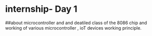 # internship- Day 1
##about microcontroller and and deatiled class of the  8086 chip and working of various microcontroller , ioT  devices working principle.
